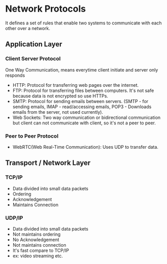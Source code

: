 # Network Protocols

It defines a set of rules that enable two systems to communicate with each other over a network.

## Application Layer

### Client Server Protocol

One Way Communication, means everytime client initiate and server only responds
- HTTP: Protocol for transferring web pages over the internet.
- FTP: Protocol for transferring files between computers. It's not safe because data is not encrypted so use HTTPs.
- SMTP: Protocol for sending emails between servers. (SMTP - for sending emails, IMAP - read/accessing emails, 
POP3 - Downloads emails from the server, not used currently).
- Web Sockets: Two way communication or bidirectional communication but client can not communicate with client, so 
it's not a peer to peer.

### Peer to Peer Protocol

- WebRTC(Web Real-Time Communication): Uses UDP to transfer data.

## Transport / Network Layer

### TCP/IP

- Data divided into small data packets
- Ordering 
- Acknowledgement
- Maintains Connection

### UDP/IP

- Data divided into small data packets
- Not maintains ordering
- No Acknowledgement
- Not maintains connection
- It's fast compare to TCP/IP
- ex: video streaming etc.